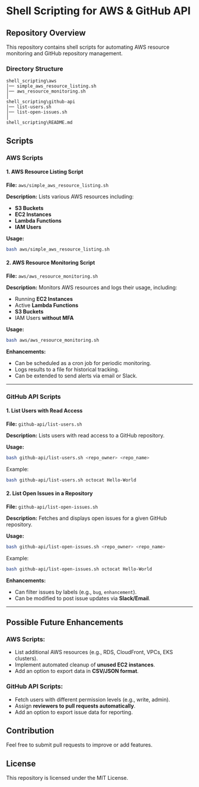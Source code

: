 # Shell Scripting for AWS & GitHub API

## Repository Overview
This repository contains shell scripts for automating AWS resource monitoring and GitHub repository management.

### Directory Structure
```
shell_scripting\aws
│── simple_aws_resource_listing.sh
│── aws_resource_monitoring.sh
│
shell_scripting\github-api
│── list-users.sh
│── list-open-issues.sh
│
shell_scripting\README.md
```

## Scripts

### AWS Scripts

#### 1. AWS Resource Listing Script
**File:** `aws/simple_aws_resource_listing.sh`

**Description:** Lists various AWS resources including:
- **S3 Buckets**
- **EC2 Instances**
- **Lambda Functions**
- **IAM Users**

**Usage:**
```bash
bash aws/simple_aws_resource_listing.sh
```

#### 2. AWS Resource Monitoring Script
**File:** `aws/aws_resource_monitoring.sh`

**Description:** Monitors AWS resources and logs their usage, including:
- Running **EC2 Instances**
- Active **Lambda Functions**
- **S3 Buckets**
- IAM Users **without MFA**

**Usage:**
```bash
bash aws/aws_resource_monitoring.sh
```

**Enhancements:**
- Can be scheduled as a cron job for periodic monitoring.
- Logs results to a file for historical tracking.
- Can be extended to send alerts via email or Slack.

---
### GitHub API Scripts

#### 1. List Users with Read Access
**File:** `github-api/list-users.sh`

**Description:** Lists users with read access to a GitHub repository.

**Usage:**
```bash
bash github-api/list-users.sh <repo_owner> <repo_name>
```
Example:
```bash
bash github-api/list-users.sh octocat Hello-World
```

#### 2. List Open Issues in a Repository
**File:** `github-api/list-open-issues.sh`

**Description:** Fetches and displays open issues for a given GitHub repository.

**Usage:**
```bash
bash github-api/list-open-issues.sh <repo_owner> <repo_name>
```
Example:
```bash
bash github-api/list-open-issues.sh octocat Hello-World
```

**Enhancements:**
- Can filter issues by labels (e.g., `bug`, `enhancement`).
- Can be modified to post issue updates via **Slack/Email**.

---
## Possible Future Enhancements
### AWS Scripts:
- List additional AWS resources (e.g., RDS, CloudFront, VPCs, EKS clusters).
- Implement automated cleanup of **unused EC2 instances**.
- Add an option to export data in **CSV/JSON format**.

### GitHub API Scripts:
- Fetch users with different permission levels (e.g., write, admin).
- Assign **reviewers to pull requests automatically**.
- Add an option to export issue data for reporting.

## Contribution
Feel free to submit pull requests to improve or add features.

## License
This repository is licensed under the MIT License.

